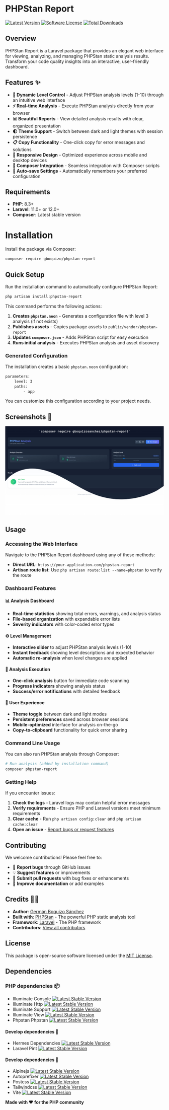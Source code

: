 # PHPStan Report

[![Latest Version](https://img.shields.io/packagist/v/gboquizosanchez/phpstan-report.svg)](https://packagist.org/packages/gboquizosanchez/phpstan-report)
[![Software License](https://img.shields.io/badge/license-MIT-red.svg)](LICENSE.md)
[![Total Downloads](https://img.shields.io/packagist/dt/gboquizosanchez/phpstan-report.svg)](https://packagist.org/packages/gboquizosanchez/phpstan-report)


## Overview

PHPStan Report is a Laravel package that provides an elegant web interface for viewing, analyzing, and managing PHPStan static analysis results. Transform your code quality insights into an interactive, user-friendly dashboard.

## Features ✨

- **🎯 Dynamic Level Control** - Adjust PHPStan analysis levels (1-10) through an intuitive web interface
- **⚡ Real-time Analysis** - Execute PHPStan analysis directly from your browser
- **📊 Beautiful Reports** - View detailed analysis results with clear, organized presentation
- **🌓 Theme Support** - Switch between dark and light themes with session persistence
- **📋 Copy Functionality** - One-click copy for error messages and solutions
- **📱 Responsive Design** - Optimized experience across mobile and desktop devices
- **🚀 Composer Integration** - Seamless integration with Composer scripts
- **💾 Auto-save Settings** - Automatically remembers your preferred configuration

## Requirements

- **PHP**: 8.3+
- **Laravel**: 11.0+ or 12.0+
- **Composer**: Latest stable version

# Installation

Install the package via Composer:

```bash
composer require gboquizo/phpstan-report
```

## Quick Setup

Run the installation command to automatically configure PHPStan Report:

```bash
php artisan install:phpstan-report
```

This command performs the following actions:
1. **Creates `phpstan.neon`** - Generates a configuration file with level 3 analysis (if not exists)
2. **Publishes assets** - Copies package assets to `public/vendor/phpstan-report`
3. **Updates `composer.json`** - Adds PHPStan script for easy execution
4. **Runs initial analysis** - Executes PHPStan analysis and asset discovery

### Generated Configuration
The installation creates a basic `phpstan.neon` configuration:

```neon
parameters:
    level: 3
    paths:
        - app
```

You can customize this configuration according to your project needs.


## Screenshots 💄

![Panel](https://raw.githubusercontent.com/gboquizosanchez/phpstan-report/refs/heads/main/arts/panel.jpg)

## Usage
### Accessing the Web Interface
Navigate to the PHPStan Report dashboard using any of these methods:
- **Direct URL**: `https://your-application.com/phpstan-report`
- **Artisan route list**: Use `php artisan route:list --name=phpstan` to verify the route

### Dashboard Features
#### 📊 Analysis Dashboard
- **Real-time statistics** showing total errors, warnings, and analysis status
- **File-based organization** with expandable error lists
- **Severity indicators** with color-coded error types

#### ⚙️ Level Management
- **Interactive slider** to adjust PHPStan analysis levels (1-10)
- **Instant feedback** showing level descriptions and expected behavior
- **Automatic re-analysis** when level changes are applied

#### 🚀 Analysis Execution
- **One-click analysis** button for immediate code scanning
- **Progress indicators** showing analysis status
- **Success/error notifications** with detailed feedback

#### 🎨 User Experience
- **Theme toggle** between dark and light modes
- **Persistent preferences** saved across browser sessions
- **Mobile-optimized** interface for analysis on-the-go
- **Copy-to-clipboard** functionality for quick error sharing

### Command Line Usage
You can also run PHPStan analysis through Composer:

``` bash
# Run analysis (added by installation command)
composer phpstan-report
```

### Getting Help
If you encounter issues:
1. **Check the logs** - Laravel logs may contain helpful error messages
2. **Verify requirements** - Ensure PHP and Laravel versions meet minimum requirements
3. **Clear cache** - Run `php artisan config:clear` and `php artisan cache:clear`
4. **Open an issue** - [Report bugs or request features](https://github.com/gboquizosanchez/phpstan-report/issues/new)

## Contributing
We welcome contributions! Please feel free to:
- 🐛 **Report bugs** through GitHub issues
- 💡 **Suggest features** or improvements
- 🔧 **Submit pull requests** with bug fixes or enhancements
- 📖 **Improve documentation** or add examples

## Credits 🧑‍💻

- **Author**: [Germán Boquizo Sánchez](mailto:germanboquizosanchez@gmail.com)
- **Built with**: [PHPStan](https://phpstan.org/) - The powerful PHP static analysis tool
- **Framework**: [Laravel](https://laravel.com/) - The PHP framework
- **Contributors**: [View all contributors](../../contributors)

## License
This package is open-source software licensed under the [MIT License](LICENSE.md).

## Dependencies

### PHP dependencies 📦
- Illuminate Console [![Latest Stable Version](https://img.shields.io/badge/stable-v12.21.0-blue)](https://packagist.org/packages/illuminate/console)
- Illuminate Http [![Latest Stable Version](https://img.shields.io/badge/stable-v12.21.0-blue)](https://packagist.org/packages/illuminate/http)
- Illuminate Support [![Latest Stable Version](https://img.shields.io/badge/stable-v12.21.0-blue)](https://packagist.org/packages/illuminate/support)
- Illuminate View [![Latest Stable Version](https://img.shields.io/badge/stable-v12.21.0-blue)](https://packagist.org/packages/illuminate/view)
- Phpstan Phpstan [![Latest Stable Version](https://img.shields.io/badge/stable-2.1.21-blue)](https://packagist.org/packages/phpstan/phpstan)

#### Develop dependencies 🔧
- Hermes Dependencies [![Latest Stable Version](https://img.shields.io/badge/stable-1.2.0-blue)](https://packagist.org/packages/hermes/dependencies)
- Laravel Pint [![Latest Stable Version](https://img.shields.io/badge/stable-v1.24.0-blue)](https://packagist.org/packages/laravel/pint)

#### Develop dependencies 🔧
- Alpinejs [![Latest Stable Version](https://img.shields.io/badge/stable-3.14.9-blue)](https://www.npmjs.com/package/alpinejs)
- Autoprefixer [![Latest Stable Version](https://img.shields.io/badge/stable-10.4.20-blue)](https://www.npmjs.com/package/autoprefixer)
- Postcss [![Latest Stable Version](https://img.shields.io/badge/stable-8.4.49-blue)](https://www.npmjs.com/package/postcss)
- Tailwindcss [![Latest Stable Version](https://img.shields.io/badge/stable-3.4.16-blue)](https://www.npmjs.com/package/tailwindcss)
- Vite [![Latest Stable Version](https://img.shields.io/badge/stable-7.0-blue)](https://www.npmjs.com/package/vite)

**Made with ❤️ for the PHP community**
